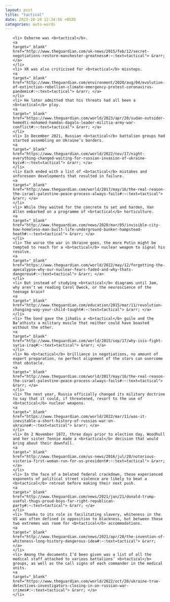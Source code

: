```yaml
---
layout: post
title: "tactical"
date: 2023-10-10 12:34:56 +0530
categories: auto-words
---
```

<ol>

    <li> Osborne was <b>tactical</b>.
    <a 
    target="_blank" 
    href="http://www.theguardian.com/uk-news/2015/feb/12/secret-negotiations-restore-manchester-greatness#:~:text=tactical"> &rarr; </a>
    </li>
    <li> XR was also criticised for <b>tactical</b> missteps.
    <a 
    target="_blank" 
    href="http://www.theguardian.com/environment/2020/aug/04/evolution-of-extinction-rebellion-climate-emergency-protest-coronavirus-pandemic#:~:text=tactical"> &rarr; </a>
    </li>
    <li> He later admitted that his threats had all been a <b>tactical</b> ploy.
    <a 
    target="_blank" 
    href="https://www.theguardian.com/world/2023/apr/20/sudan-outsider-hemedti-mohamed-hamdan-dagalo-leader-militia-army-war-conflict#:~:text=tactical"> &rarr; </a>
    </li>
    <li> In December 2021, Russian <b>tactical</b> battalion groups had started assembling on Ukraine’s borders.
    <a 
    target="_blank" 
    href="https://www.theguardian.com/world/2022/nov/17/night-everything-changed-waiting-for-russian-invasion-of-ukraine-kyiv#:~:text=tactical"> &rarr; </a>
    </li>
    <li> Each ended with a list of <b>tactical</b> mistakes and unforeseen developments that resulted in failure.
    <a 
    target="_blank" 
    href="http://www.theguardian.com/world/2017/may/16/the-real-reason-the-israel-palestine-peace-process-always-fails#:~:text=tactical"> &rarr; </a>
    </li>
    <li> While they waited for the concrete to set and harden, Van Allen embarked on a programme of <b>tactical</b> horticulture.
    <a 
    target="_blank" 
    href="http://www.theguardian.com/news/2020/mar/05/invisible-city-how-homeless-man-built-life-underground-bunker-hampstead-heath#:~:text=tactical"> &rarr; </a>
    </li>
    <li> The worse the war in Ukraine goes, the more Putin might be tempted to reach for a <b>tactical</b> nuclear weapon to signal his resolve.
    <a 
    target="_blank" 
    href="https://www.theguardian.com/world/2022/may/12/forgetting-the-apocalypse-why-our-nuclear-fears-faded-and-why-thats-dangerous#:~:text=tactical"> &rarr; </a>
    </li>
    <li> But instead of studying <b>tactical</b> diagrams until 3am, why aren’t we reading Carol Dweck, or the neuroscience of the teenage brain?
    <a 
    target="_blank" 
    href="http://www.theguardian.com/education/2015/mar/11/revolution-changing-way-your-child-taught#:~:text=tactical"> &rarr; </a>
    </li>
    <li> The bond gave the jihadis a <b>tactical</b> guile and the Ba’athists a military muscle that neither could have boasted without the other.
    <a 
    target="_blank" 
    href="http://www.theguardian.com/world/2015/sep/17/why-isis-fight-syria-iraq#:~:text=tactical"> &rarr; </a>
    </li>
    <li> No <b>tactical</b> brilliance in negotiations, no amount of expert preparation, no perfect alignment of the stars can overcome that obstacle.
    <a 
    target="_blank" 
    href="http://www.theguardian.com/world/2017/may/16/the-real-reason-the-israel-palestine-peace-process-always-fails#:~:text=tactical"> &rarr; </a>
    </li>
    <li> The next year, Russia officially changed its military doctrine to say that it could, if threatened, resort to the use of <b>tactical</b> nuclear weapons.
    <a 
    target="_blank" 
    href="https://www.theguardian.com/world/2022/mar/11/was-it-inevitable-a-short-history-of-russias-war-on-ukraine#:~:text=tactical"> &rarr; </a>
    </li>
    <li> On 2 November 1872, three days prior to election day, Woodhull and her sister Tennie made a <b>tactical</b> decision that would bring about their downfall.
    <a 
    target="_blank" 
    href="http://www.theguardian.com/us-news/2016/jul/20/notorious-victoria-first-woman-run-for-us-president#:~:text=tactical"> &rarr; </a>
    </li>
    <li> In the face of a belated federal crackdown, these experienced exponents of political street violence are likely to beat a <b>tactical</b> retreat before making their next push.
    <a 
    target="_blank" 
    href="http://www.theguardian.com/news/2021/jan/21/donald-trump-useful-thugs-proud-boys-far-right-republican-party#:~:text=tactical"> &rarr; </a>
    </li>
    <li> Thanks to its role in facilitating slavery, whiteness in the US was often defined in opposition to blackness, but between those two extremes was room for <b>tactical</b> accommodations.
    <a 
    target="_blank" 
    href="http://www.theguardian.com/news/2021/apr/20/the-invention-of-whiteness-long-history-dangerous-idea#:~:text=tactical"> &rarr; </a>
    </li>
    <li> Among the documents I’d been given was a list of all the medical staff attached to various battalions’ <b>tactical</b> groups, as well as the call signs of each commander in the medical units.
    <a 
    target="_blank" 
    href="https://www.theguardian.com/world/2022/oct/20/ukraine-true-detectives-investigators-closing-in-on-russian-war-crimes#:~:text=tactical"> &rarr; </a>
    </li>